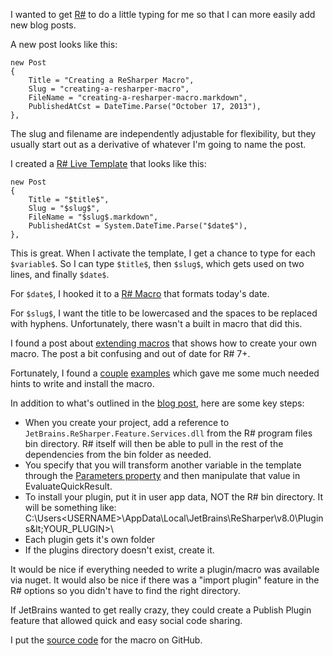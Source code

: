 ﻿I wanted to get [R#] to do a little typing for me so that I can more easily add new blog posts.

A new post looks like this:
    
    new Post
    {
        Title = "Creating a ReSharper Macro",
        Slug = "creating-a-resharper-macro",
        FileName = "creating-a-resharper-macro.markdown",
        PublishedAtCst = DateTime.Parse("October 17, 2013"),
    },

The slug and filename are independently adjustable for flexibility, but they usually start out as a derivative of whatever I'm going to name the post.

I created a [R# Live Template] that looks like this:

    new Post
    {
        Title = "$title$",
        Slug = "$slug$",
        FileName = "$slug$.markdown",
        PublishedAtCst = System.DateTime.Parse("$date$"),
    },

This is great. When I activate the template, I get a chance to type for each `$variable$`. So I can type `$title$`, then `$slug$`, which gets used on two lines, and finally `$date$`.

 For `$date$`, I hooked it to a [R# Macro] that formats today's date.

 For `$slug$`, I want the title to be lowercased and the spaces to be replaced with hyphens. Unfortunately, there wasn't a built in macro that did this.

 I found a post about [extending macros] that shows how to create your own macro. The post a bit confusing and out of date for R# 7+.

 Fortunately, I found a [couple][example 1] [examples][example 2] which gave me some much needed hints to write and install the macro.

 In addition to what's outlined in the [blog post][extending macros], here are some key steps:

* When you create your project, add a reference to `JetBrains.ReSharper.Feature.Services.dll` from the R# program files bin directory. R# itself will then be able to pull in the rest of the dependencies from the bin folder as needed.
* You specify that you will transform another variable in the template through the [Parameters property][example 1] and then manipulate that value in EvaluateQuickResult.
* To install your plugin, put it in user app data, NOT the R# bin directory. It will be something like: C:\Users&lt;USERNAME&gt;\AppData\Local\JetBrains\ReSharper\v8.0\Plugins\&lt;YOUR_PLUGIN&gt;\
* Each plugin gets it's own folder 
* If the plugins directory doesn't exist, create it.

It would be nice if everything needed to write a plugin/macro was available via nuget. It would also be nice if there was a "import plugin" feature in the R# options so you didn't have to find the right directory.

If JetBrains wanted to get really crazy, they could create a Publish Plugin feature that allowed quick and easy social code sharing.

I put the [source code] for the macro on GitHub.

[R#]: http://www.jetbrains.com/resharper/
[R# Live Template]: http://www.jetbrains.com/resharper/features/codeTemplate.html
[R# Macro]: http://www.jetbrains.com/resharper/webhelp/Reference__Choose_Macro.html
[extending macros]: http://blogs.jetbrains.com/dotnet/2010/10/templates-galore-extending-functionality-with-macros/
[example 1]: https://github.com/markcapaldi/ReSharperMacros/blob/205aa6368765f742b809c11923d28f78e6e2cdca/ReSharperMacros/TestFixtureVariableExpansionMacro.cs#L49
[example 2]: https://github.com/joaroyen/ReSharperExtensions
[source code]: https://github.com/kijanawoodard/ResharperPlugins/blob/master/src/LowercaseHypens.cs